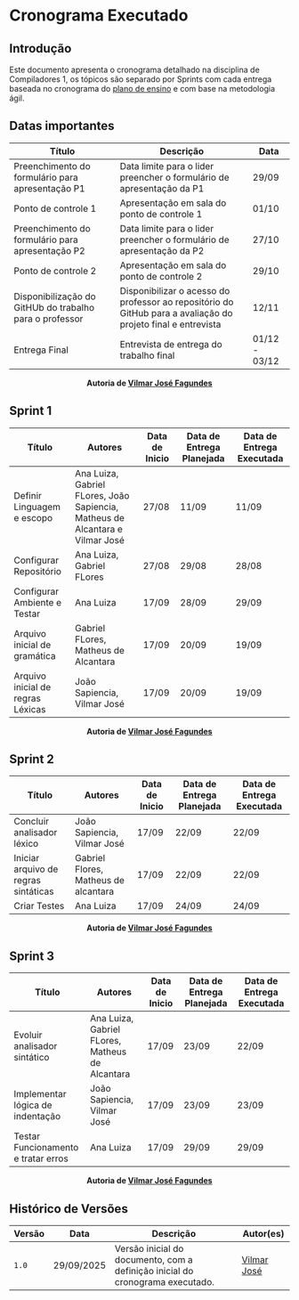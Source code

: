 # Cronograma Executado

## Introdução

Este documento apresenta o cronograma detalhado na disciplina de Compiladores 1, os tópicos são separado por Sprints com cada entrega baseada no cronograma do [plano de ensino](https://unbbr.sharepoint.com/:b:/r/sites/Compiladores1/Material%20de%20Aula/Plano%20de%20ensino.COMP1.2025-2.pdf?csf=1&web=1&e=ezjpVh) e com base na metodologia ágil.

## Datas importantes

| **Título** | **Descrição** | **Data** |
|------------|---------------|----------|
| Preenchimento do formulário para apresentação P1 | Data limite para o lider preencher o formulário de apresentação da P1 | 29/09 |
| Ponto de controle 1 | Apresentação em sala do ponto de controle 1 | 01/10 |
| Preenchimento do formulário para apresentação P2 | Data limite para o lider preencher o formulário de apresentação da P2 | 27/10 |
| Ponto de controle 2 | Apresentação em sala do ponto de controle 2 | 29/10 |
| Disponibilização do GitHUb do trabalho para o professor | Disponibilizar o acesso do professor ao repositório do GitHub para a avaliação do projeto final e entrevista | 12/11 |
| Entrega Final | Entrevista de entrega do trabalho final | 01/12 - 03/12 | 

<div align="center"><strong>Autoria de <a href="https://github.com/VilmarFagundes">Vilmar José Fagundes</a></strong></div>

## Sprint 1

| Título | Autores | Data de Inicio | Data de Entrega Planejada | Data de Entrega Executada |
|--------|---------|------------|----------|-------|
| Definir Linguagem e escopo | Ana Luiza, Gabriel FLores, João Sapiencia, Matheus de Alcantara e Vilmar José | 27/08 | 11/09 | 11/09 |
| Configurar Repositório | Ana Luiza, Gabriel FLores | 27/08 | 29/08 | 28/08 |
| Configurar Ambiente e Testar | Ana Luiza | 17/09 | 28/09 | 29/09 | 
| Arquivo inicial de gramática | Gabriel FLores, Matheus de Alcantara | 17/09 | 20/09 | 19/09 |
| Arquivo inicial de regras Léxicas | João Sapiencia, Vilmar José | 17/09 | 20/09 | 19/09 |

<div align="center"><strong>Autoria de <a href="https://github.com/VilmarFagundes">Vilmar José Fagundes</a></strong></div>

## Sprint 2 

| Título | Autores | Data de Inicio | Data de Entrega Planejada | Data de Entrega Executada |
|--------|---------|------------|----------|-------|
| Concluir analisador léxico | João Sapiencia, Vilmar José | 17/09 | 22/09 | 22/09 |
| Iniciar arquivo de regras sintáticas | Gabriel Flores, Matheus de alcantara | 17/09 | 22/09 | 22/09 |
| Criar Testes | Ana Luiza | 17/09 | 24/09 | 24/09 |

<div align="center"><strong>Autoria de <a href="https://github.com/VilmarFagundes">Vilmar José Fagundes</a></strong></div>

## Sprint 3 

| Título | Autores | Data de Inicio | Data de Entrega Planejada | Data de Entrega Executada |
|--------|---------|------------|----------|-------|
| Evoluir analisador sintático | Ana Luiza, Gabriel FLores, Matheus de Alcantara | 17/09 | 23/09 | 22/09 | 
| Implementar lógica de indentação | João Sapiencia, Vilmar José | 17/09 | 23/09 | 23/09 |
| Testar Funcionamento e tratar erros | Ana Luiza | 17/09 | 29/09 | 29/09 |

<div align="center"><strong>Autoria de <a href="https://github.com/VilmarFagundes">Vilmar José Fagundes</a></strong></div>

## Histórico de Versões 

| Versão | Data       | Descrição                                                       | Autor(es)                                                     |
| ------ | ---------- | --------------------------------------------------------------- | ------------------------------------------------------------- |
| `1.0`  | 29/09/2025 | Versão inicial do documento, com a definição inicial do cronograma executado. | [Vilmar José](https://github.com/VilmarFagundes) |
